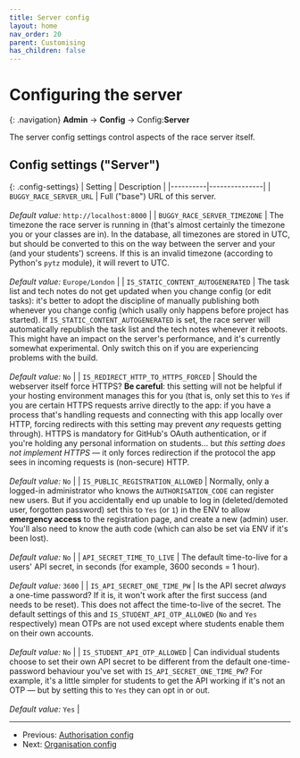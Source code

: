 ```yaml
---
title: Server config
layout: home
nav_order: 20
parent: Customising
has_children: false
---
```



# Configuring the server

{: .navigation}
**Admin** → **Config** → Config:**Server**

The server config settings control aspects of the race server itself.


## Config settings ("Server")

{: .config-settings}
| Setting  | Description   |
|----------|---------------|
| `BUGGY_RACE_SERVER_URL` | Full ("base") URL of this server.  <br><br> _Default value:_ `http://localhost:8000` |
| `BUGGY_RACE_SERVER_TIMEZONE` | The timezone the race server is running in (that's almost certainly the timezone you or your classes are in). In the database, all timezones are stored in UTC, but should be converted to this on the way between the server and your (and your students') screens. If this is an invalid timezone (according to Python's `pytz` module), it will revert to UTC.  <br><br> _Default value:_ `Europe/London` |
| `IS_STATIC_CONTENT_AUTOGENERATED` | The task list and tech notes do not get updated when you change config (or edit tasks): it's better to adopt the discipline of manually publishing both whenever you change config (which usally only happens before project has started). If `IS_STATIC_CONTENT_AUTOGENERATED` is set, the race server will automatically republish the task list and the tech notes whenever it reboots. This might have an impact on the server's performance, and it's currently somewhat experimental. Only switch this on if you are experiencing problems with the build.  <br><br> _Default value:_ `No` |
| `IS_REDIRECT_HTTP_TO_HTTPS_FORCED` | Should the webserver itself force HTTPS? **Be careful**: this setting will not be helpful if your hosting environment manages this for you (that is, only set this to `Yes` if you are certain HTTPS requests arrive directly to the app: if you have a process that's handling requests and connecting with this app locally over HTTP, forcing redirects with this setting may prevent _any_ requests getting through). HTTPS is mandatory for GitHub's OAuth authentication, or if you're holding any personal information on students... but _this setting does not implement HTTPS_ — it only forces redirection if the protocol the app sees in incoming requests is (non-secure) HTTP.  <br><br> _Default value:_ `No` |
| `IS_PUBLIC_REGISTRATION_ALLOWED` | Normally, only a logged-in administrator who knows the `AUTHORISATION_CODE` can register new users. But if you accidentally end up unable to log in (deleted/demoted user, forgotten password) set this to `Yes` (or `1`) in the ENV to allow **emergency access** to the registration page, and create a new (admin) user. You'll also need to know the auth code (which can also be set via ENV if it's been lost).  <br><br> _Default value:_ `No` |
| `API_SECRET_TIME_TO_LIVE` | The default time-to-live for a users' API secret, in seconds (for example, 3600 seconds = 1 hour).  <br><br> _Default value:_ `3600` |
| `IS_API_SECRET_ONE_TIME_PW` | Is the API secret _always_ a one-time password? If it is, it won't work after the first success (and needs to be reset). This does not affect the time-to-live of the secret. The default settings of this and `IS_STUDENT_API_OTP_ALLOWED` (`No` and `Yes` respectively) mean OTPs are not used except where students enable them on their own accounts.   <br><br> _Default value:_ `No` |
| `IS_STUDENT_API_OTP_ALLOWED` | Can individual students choose to set their own API secret to be different from the default one-time-password behaviour you've set with `IS_API_SECRET_ONE_TIME_PW`? For example, it's a little simpler for students to get the API working if it's not an OTP — but by setting this to `Yes` they can opt in or out.  <br><br> _Default value:_ `Yes` |


---
* Previous: [Authorisation config](auth)
* Next: [Organisation config](org)